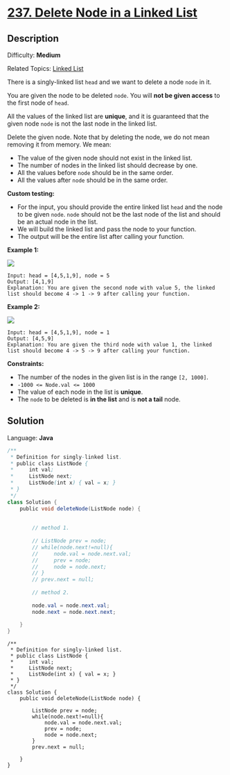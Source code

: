 # [237\. Delete Node in a Linked List](https://leetcode.com/problems/delete-node-in-a-linked-list/)

## Description

Difficulty: **Medium**  

Related Topics: [Linked List](https://leetcode.com/tag/linked-list/)


There is a singly-linked list `head` and we want to delete a node `node` in it.

You are given the node to be deleted `node`. You will **not be given access** to the first node of `head`.

All the values of the linked list are **unique**, and it is guaranteed that the given node `node` is not the last node in the linked list.

Delete the given node. Note that by deleting the node, we do not mean removing it from memory. We mean:

*   The value of the given node should not exist in the linked list.
*   The number of nodes in the linked list should decrease by one.
*   All the values before `node` should be in the same order.
*   All the values after `node` should be in the same order.

**Custom testing:**

*   For the input, you should provide the entire linked list `head` and the node to be given `node`. `node` should not be the last node of the list and should be an actual node in the list.
*   We will build the linked list and pass the node to your function.
*   The output will be the entire list after calling your function.

**Example 1:**

![](https://assets.leetcode.com/uploads/2020/09/01/node1.jpg)

```
Input: head = [4,5,1,9], node = 5
Output: [4,1,9]
Explanation: You are given the second node with value 5, the linked list should become 4 -> 1 -> 9 after calling your function.
```

**Example 2:**

![](https://assets.leetcode.com/uploads/2020/09/01/node2.jpg)

```
Input: head = [4,5,1,9], node = 1
Output: [4,5,9]
Explanation: You are given the third node with value 1, the linked list should become 4 -> 5 -> 9 after calling your function.
```

**Constraints:**

*   The number of the nodes in the given list is in the range `[2, 1000]`.
*   `-1000 <= Node.val <= 1000`
*   The value of each node in the list is **unique**.
*   The `node` to be deleted is **in the list** and is **not a tail** node.


## Solution

Language: **Java**

```java
/**
 * Definition for singly-linked list.
 * public class ListNode {
 *     int val;
 *     ListNode next;
 *     ListNode(int x) { val = x; }
 * }
 */
class Solution {
    public void deleteNode(ListNode node) {
        
        
        // method 1. 
        
        // ListNode prev = node;     
        // while(node.next!=null){       
        //     node.val = node.next.val;  
        //     prev = node;                
        //     node = node.next;         
        // }
        // prev.next = null;         
        
        // method 2.
        
        node.val = node.next.val;
        node.next = node.next.next;
        
    }
}
```




```
/**
 * Definition for singly-linked list.
 * public class ListNode {
 *     int val;
 *     ListNode next;
 *     ListNode(int x) { val = x; }
 * }
 */
class Solution {
    public void deleteNode(ListNode node) {
        
        ListNode prev = node;     
        while(node.next!=null){       
            node.val = node.next.val;  
            prev = node;                
            node = node.next;         
        }
        prev.next = null;             
        
    }
}

```

